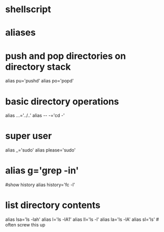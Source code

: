 shellscript
===========
# aliases

# push and pop directories on directory stack
alias pu='pushd'
alias po='popd'

# basic directory operations
alias ...='../..'
alias -- -='cd -'

# super user
alias _='sudo'
alias please='sudo'

# alias g='grep -in'
#show history
alias history='fc -l'

# list directory contents
alias lsa='ls -lah'
alias l='ls -lA1'
alias ll='ls -l'
alias la='ls -lA'
alias sl='ls' # often screw this up